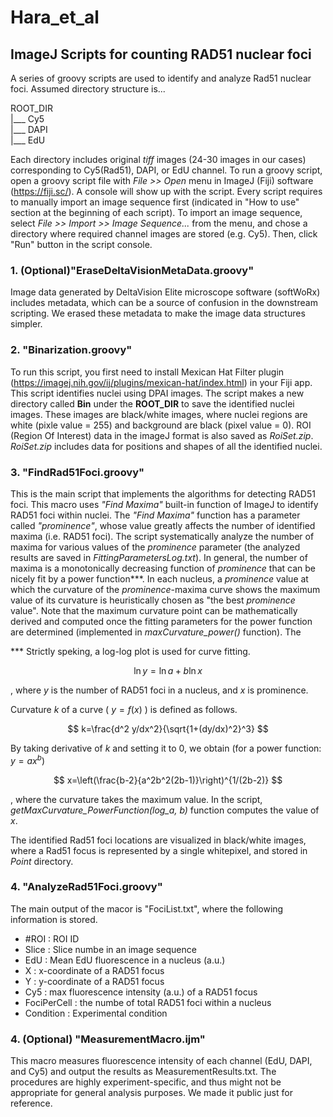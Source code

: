 # Hara_et_al
## ImageJ Scripts for counting RAD51 nuclear foci

A series of groovy scripts are used to identify and analyze Rad51 nuclear foci. 
Assumed directory structure is...  
  
ROOT_DIR  
    |___ Cy5  
    |___ DAPI  
    |___ EdU   

Each directory includes original *tiff* images (24-30 images in our cases) corresponding to Cy5(Rad51), DAPI, or EdU channel. 
To run a groovy script, open a groovy script file with *File >> Open* menu in ImageJ (Fiji) software (https://fiji.sc/). A console will show up with the script. Every script requires to manually import an image sequence first (indicated in "How to use" section at the beginning of each script). To import an image sequence, select *File >> Import >> Image Sequence...* from the menu, and chose a directory where required channel images are stored (e.g. Cy5). Then, click "Run" button in the script console.

### 1. (Optional)"EraseDeltaVisionMetaData.groovy"

Image data generated by DeltaVision Elite microscope software (softWoRx) includes metadata, which can be a source of confusion in the downstream scripting. We erased these metadata to make the image data structures simpler. 

### 2. "Binarization.groovy"

To run this script, you first need to install Mexican Hat Filter plugin (https://imagej.nih.gov/ij/plugins/mexican-hat/index.html) in your Fiji app. This script identifies nuclei using DPAI images. The script makes a new directory called **Bin** under the **ROOT_DIR** to save the identified nuclei images. These images are black/white images, where nuclei regions are white (pixle value = 255) and background are black (pixel value = 0). ROI (Region Of Interest) data in the imageJ format is also saved as *RoiSet.zip*. *RoiSet.zip* includes data for positions and shapes of all the identified nuclei.


### 3. "FindRad51Foci.groovy"

This is the main script that implements the algorithms for detecting RAD51 foci.
This macro uses <i>"Find Maxima"</i> built-in function of ImageJ to identify RAD51 foci within nuclei. The <i>"Find Maxima"</i> function has a parameter called <i>"prominence"</i>, whose value greatly affects the number of identified maxima (i.e. RAD51 foci). The script systematically analyze the number of maxima for various values of the <i>prominence</i> parameter (the analyzed results are saved in *FittingParametersLog.txt*). In general, the number of maxima is a monotonically decreasing function of <i>prominence</i> that can be nicely fit by a power function\*\*\*. In each nucleus, a <i>prominence</i> value at which the curvature of the <i>prominence</i>-maxima curve shows the maximum value of its curvature is heuristically chosen as "the best <i>prominence</i> value". Note that the maximum curvature point can be mathematically derived and computed once the fitting parameters for the power function are determined (implemented in <i>maxCurvature_power()</i> function). The



\*\*\* Strictly speking, a log-log plot is used for curve fitting.


$$ 
\ln{y} = \ln a + b\ln{x}
$$

, where $y$ is the number of RAD51 foci in a nucleus, and $x$ is prominence.

Curvature $k$ of a curve ( $y=f(x)$ ) is defined as follows.


$$
k=\frac{d^2 y/dx^2}{\sqrt{1+(dy/dx)^2}^3}
$$

By taking derivative of $k$ and setting it to $0$, we obtain (for a power function: $y=a x^b$)


$$
 x=\left(\frac{b-2}{a^2b^2(2b-1)}\right)^{1/(2b-2)}
$$

, where the curvature takes the maximum value. In the script, <i>getMaxCurvature_PowerFunction(log_a, b)</i> function computes the value of $x$.
  
The identified Rad51 foci locations are visualized in black/white images, where a Rad51 focus is represented by a single whitepixel, and stored in *Point* directory.

### 4. "AnalyzeRad51Foci.groovy" 
The main output of the macor is "FociList.txt", where the following information is stored.
<ul>
  <li>#ROI : ROI ID</li>
  <li>Slice : Slice numbe in an image sequence</li>
  <li>EdU : Mean EdU fluorescence in a nucleus (a.u.)</li>
  <li>X : x-coordinate of a RAD51 focus</li>
  <li>Y : y-coordinate of a RAD51 focus</li>
  <li>Cy5 : max fluorescence intensity (a.u.) of a RAD51 focus</li>
  <li>FociPerCell : the numbe of total RAD51 foci within a nucleus</li>
  <li>Condition : Experimental condition</li>
</ul>


### 4. (Optional) "MeasurementMacro.ijm" 
This macro measures fluorescence intensity of each channel (EdU, DAPI, and Cy5) and output the results as MeasurementResults.txt. The procedures are highly experiment-specific, and thus might not be appropriate for general analysis purposes. We made it public just for reference.
